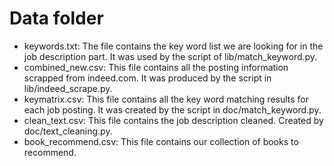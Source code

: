 # Data folder

- keywords.txt: The file contains the key word list we are looking for in the job description part. It was used by the script of lib/match_keyword.py.
- combined_new.csv: This file contains all the posting information scrapped from indeed.com. It was produced by the script in lib/indeed_scrape.py.
- keymatrix.csv: This file contains all the key word matching results for each job posting. It was created by the script in doc/match_keyword.py.
- clean_text.csv: This file contains the job description cleaned. Created by doc/text_cleaning.py.
- book_recommend.csv: This file contains our collection of books to recommend.
